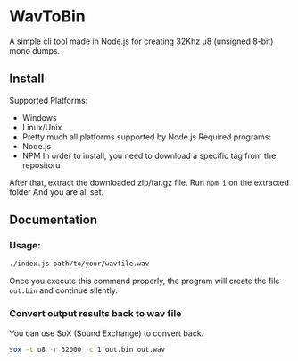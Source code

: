 # WavToBin
A simple cli tool made in Node.js for creating 32Khz u8 (unsigned 8-bit) mono dumps.
## Install
Supported Platforms:
- Windows
- Linux/Unix
- Pretty much all platforms supported by Node.js
Required programs:
- Node.js
- NPM
In order to install, you need to download a specific tag from the repositoru

After that, extract the downloaded zip/tar.gz file.
Run `npm i` on the extracted folder
And you are all set.
## Documentation
### Usage:
```sh
./index.js path/to/your/wavfile.wav
```
Once you execute this command properly, the program will create the file `out.bin` and continue silently.
### Convert output results back to wav file
You can use SoX (Sound Exchange) to convert back.
```sh
sox -t u8 -r 32000 -c 1 out.bin out.wav
```
